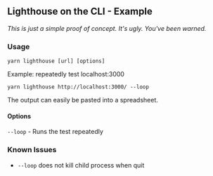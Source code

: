## Lighthouse on the CLI - Example

_This is just a simple proof of concept. It's ugly. You've been warned._

### Usage

```
yarn lighthouse [url] [options]
```

Example: repeatedly test localhost:3000

```
yarn lighthouse http://localhost:3000/ --loop
```

The output can easily be pasted into a spreadsheet.

#### Options

`--loop` - Runs the test repeatedly

### Known Issues

- `--loop` does not kill child process when quit